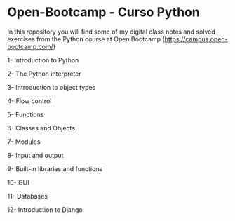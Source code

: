 # Open-Bootcamp - Curso Python

In this repository you will find some of my digital class notes and solved exercises from the Python course at Open Bootcamp (https://campus.open-bootcamp.com/)

1- Introduction to Python

2- The Python interpreter

3- Introduction to object types

4- Flow control

5- Functions

6- Classes and Objects

7- Modules

8- Input and output

9- Built-in libraries and functions

10- GUI

11- Databases

12- Introduction to Django
